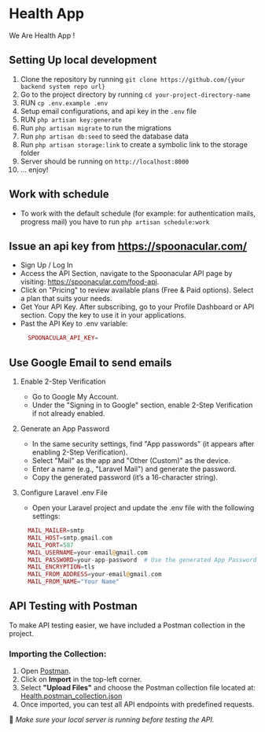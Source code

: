 # Health App

We Are Health App !

## Setting Up local development

1. Clone the repository by running `git clone https://github.com/{your backend system repo url}`
2. Go to the project directory by running `cd your-project-directory-name`
3. RUN `cp .env.example .env`
4. Setup email configurations, and api key in the `.env` file
5. RUN `php artisan key:generate`
6. Run `php artisan migrate` to run the migrations
7. Run `php artisan db:seed` to seed the database data
8. Run `php artisan storage:link` to create a symbolic link to the storage folder
9. Server should be running on `http://localhost:8000`
10. ... enjoy!


## Work with schedule

- To work with the default schedule (for example: for authentication mails, progress mail) you have to run `php artisan schedule:work`


## Issue an api key from https://spoonacular.com/

- Sign Up / Log In
- Access the API Section, navigate to the Spoonacular API page by visiting: https://spoonacular.com/food-api.
- Click on "Pricing" to review available plans (Free & Paid options). Select a plan that suits your needs.
- Get Your API Key. After subscribing, go to your Profile Dashboard or API section. Copy the key to use it in your applications.
- Past the API Key to .env variable:
  ```php 
    SPOONACULAR_API_KEY=
  ```

## Use Google Email to send emails 

1. Enable 2-Step Verification

    - Go to Google My Account.
    - Under the "Signing in to Google" section, enable 2-Step Verification if not already enabled.

2. Generate an App Password
    - In the same security settings, find "App passwords" (it appears after enabling 2-Step Verification).
    - Select "Mail" as the app and "Other (Custom)" as the device.
    - Enter a name (e.g., "Laravel Mail") and generate the password.
    - Copy the generated password (it’s a 16-character string).

3. Configure Laravel .env File
    - Open your Laravel project and update the .env file with the following settings:
    ```php 
      MAIL_MAILER=smtp
      MAIL_HOST=smtp.gmail.com
      MAIL_PORT=587
      MAIL_USERNAME=your-email@gmail.com
      MAIL_PASSWORD=your-app-password  # Use the generated App Password
      MAIL_ENCRYPTION=tls
      MAIL_FROM_ADDRESS=your-email@gmail.com
      MAIL_FROM_NAME="Your Name"
    ```

## API Testing with Postman

To make API testing easier, we have included a Postman collection in the project.

### Importing the Collection:
1. Open [Postman](https://www.postman.com/).
2. Click on **Import** in the top-left corner.
3. Select **"Upload Files"** and choose the Postman collection file located at: [Health.postman_collection.json](Health.postman_collection.json)
4. Once imported, you can test all API endpoints with predefined requests.

📌 *Make sure your local server is running before testing the API.*